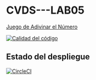 # CVDS---LAB05

[Juego de Adivinar el Número](https://cvdslab06.herokuapp.com/faces/guess.xhtml)

[![Calidad del código](https://api.codacy.com/project/badge/Grade/6ac22831ecac4e5692e3a0baf0ceb057)](https://www.codacy.com/manual/alejovasquero/CVDS---LAB05?utm_source=github.com&amp;utm_medium=referral&amp;utm_content=alejovasquero/CVDS---LAB05&amp;utm_campaign=Badge_Grade)

## Estado del despliegue
[![CircleCI](https://circleci.com/gh/alejovasquero/CVDS---LAB05.svg?style=svg)](https://circleci.com/gh/alejovasquero/CVDS---LAB05)

